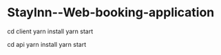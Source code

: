 # StayInn--Web-booking-application

cd client
yarn install
yarn start

cd api
yarn install
yarn start
